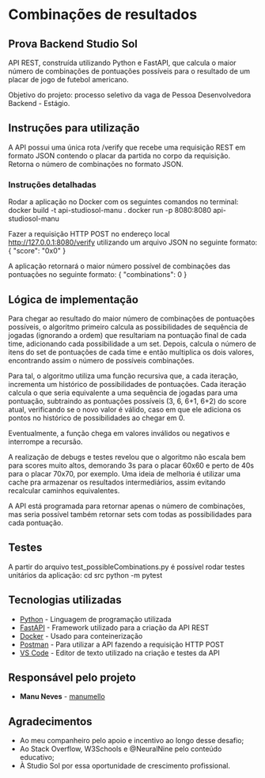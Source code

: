 # Combinações de resultados
## Prova Backend Studio Sol

API REST, construída utilizando Python e FastAPI, que calcula o maior número de combinações de pontuações possíveis para o resultado de um placar de jogo de futebol americano.

Objetivo do projeto: processo seletivo da vaga de Pessoa Desenvolvedora Backend - Estágio.

## Instruções para utilização

A API possui uma única rota /verify que recebe uma requisição REST em formato JSON contendo o placar da partida no corpo da requisição.
Retorna o número de combinações no formato JSON.

### Instruções detalhadas

Rodar a aplicação no Docker com os seguintes comandos no terminal:
    docker build -t api-studiosol-manu .
    docker run -p 8080:8080 api-studiosol-manu

Fazer a requisição HTTP POST no endereço local http://127.0.0.1:8080/verify utilizando um arquivo JSON no seguinte formato:
    {
        "score": "0x0"
    }

A aplicação retornará o maior número possível de combinações das pontuações no seguinte formato:
    {
        "combinations": 0
    }

## Lógica de implementação

Para chegar ao resultado do maior número de combinações de pontuações possíveis, o algoritmo primeiro calcula as possibilidades de sequência de jogadas (ignorando a ordem) que resultariam na pontuação final de cada time, adicionando cada possibilidade a um set. Depois, calcula o número de itens do set de pontuações de cada time e então multiplica os dois valores, encontrando assim o número de possíveis combinações.

Para tal, o algoritmo utiliza uma função recursiva que, a cada iteração, incrementa um histórico de possibilidades de pontuações. Cada iteração calcula o que seria equivalente a uma sequência de jogadas para uma pontuação, subtraindo as pontuações possíveis (3, 6, 6+1, 6+2) do score atual, verificando se o novo valor é válido, caso em que ele adiciona os pontos no histórico de possibilidades ao chegar em 0.

Eventualmente, a função chega em valores inválidos ou negativos e interrompe a recursão.
 
A realização de debugs e testes revelou que o algoritmo não escala bem para scores muito altos, demorando 3s para o placar 60x60 e perto de 40s para o placar 70x70, por exemplo.
Uma ideia de melhoria é utilizar uma cache pra armazenar os resultados intermediários, assim evitando recalcular caminhos equivalentes.

A API está programada para retornar apenas o número de combinações, mas seria possível também retornar sets com todas as possibilidades para cada pontuação.

## Testes

A partir do arquivo test_possibleCombinations.py é possível rodar testes unitários da aplicação:
    cd src
    python -m pytest

## Tecnologias utilizadas

* [Python](https://docs.python.org/3.11) - Linguagem de programação utilizada
* [FastAPI](https://devdocs.io/fastapi) - Framework utilizado para a criação da API REST
* [Docker](https://docs.docker.com) - Usado para conteinerização
* [Postman](https://learning.postman.com/) - Para utilizar a API fazendo a requisição HTTP POST
* [VS Code](https://code.visualstudio.com/docs) - Editor de texto utilizado na criação e testes da API

## Responsável pelo projeto

* **Manu Neves** - [manumello](https://github.com/manumello)

## Agradecimentos

* Ao meu companheiro pelo apoio e incentivo ao longo desse desafio;
* Ao Stack Overflow, W3Schools e @NeuralNine pelo conteúdo educativo;
* À Studio Sol por essa oportunidade de crescimento profissional.